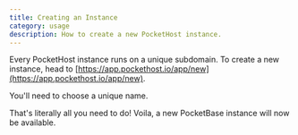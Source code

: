 ```yaml
---
title: Creating an Instance
category: usage
description: How to create a new PocketHost instance.
---
```


Every PocketHost instance runs on a unique subdomain. To create a new instance, head to [https://app.pockethost.io/app/new](https://app.pockethost.io/app/new).

You'll need to choose a unique name.

That's literally all you need to do! Voila, a new PocketBase instance will now be available.
